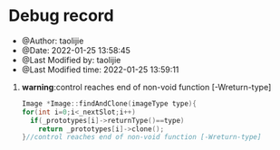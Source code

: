 # Debug record


* @Author: taolijie
* @Date: 2022-01-25 13:58:45
* @Last Modified by: taolijie
* @Last Modified time: 2022-01-25 13:59:11


1. **warning**:control reaches end of non-void function [-Wreturn-type]
    ```C++
    Image *Image::findAndClone(imageType type){
    for(int i=0;i<_nextSlot;i++)
      if(_prototypes[i]->returnType()==type)
        return _prototypes[i]->clone();
    }//control reaches end of non-void function [-Wreturn-type]
    ```
